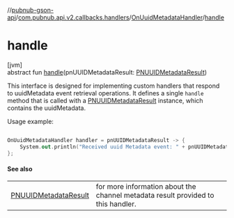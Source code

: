 //[pubnub-gson-api](../../../index.md)/[com.pubnub.api.v2.callbacks.handlers](../index.md)/[OnUuidMetadataHandler](index.md)/[handle](handle.md)

# handle

[jvm]\
abstract fun [handle](handle.md)(pnUUIDMetadataResult: [PNUUIDMetadataResult](../../com.pubnub.api.models.consumer.objects_api.uuid/-p-n-u-u-i-d-metadata-result/index.md))

 This interface is designed for implementing custom handlers that respond to uuidMetadata event retrieval operations. It defines a single `handle` method that is called with a [PNUUIDMetadataResult](../../com.pubnub.api.models.consumer.objects_api.uuid/-p-n-u-u-i-d-metadata-result/index.md) instance, which contains the uuidMetadata. 

 Usage example: 

```kotlin

OnUuidMetadataHandler handler = pnUUIDMetadataResult -> {
    System.out.println("Received uuid Metadata event: " + pnUUIDMetadataResult.getEvent());
};

```

#### See also

| | |
|---|---|
| [PNUUIDMetadataResult](../../com.pubnub.api.models.consumer.objects_api.uuid/-p-n-u-u-i-d-metadata-result/index.md) | for more information about the channel metadata result provided to this handler. |
